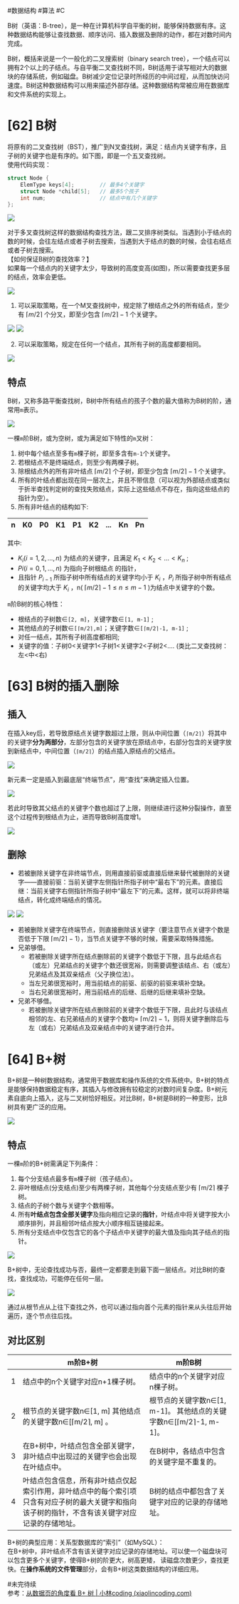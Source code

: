 #数据结构 #算法 #C 

B树（英语：B-tree），是一种在计算机科学自平衡的树，能够保持数据有序。这种数据结构能够让查找数据、顺序访问、插入数据及删除的动作，都在对数时间内完成。  

B树，概括来说是一个一般化的二叉搜索树（binary search tree），一个结点可以拥有2个以上的子结点。与自平衡二叉查找树不同，B树适用于读写相对大的数据块的存储系统，例如磁盘。B树减少定位记录时所经历的中间过程，从而加快访问速度。B树这种数据结构可以用来描述外部存储。这种数据结构常被应用在数据库和文件系统的实现上。
# [62] B树
将原有的二叉查找树（BST），推广到N叉查找树，满足：结点内关键字有序，且子树的关键字也是有序的。如下图，即是一个五叉查找树。  
使用代码实现：
```c
struct Node {
    ElemType keys[4];        // 最多4个关键字
    struct Node *child[5];   // 最多5个孩子
    int num;                 // 结点中有几个关键字 
};
```

![](img/05_tree_part_4/五叉排序树.jpg)

对于多叉查找树这样的数据结构查找方法，跟二叉排序树类似。当遇到小于结点的数的时候，会往左结点或者子树去搜索，当遇到大于结点的数的时候，会往右结点或者子树去搜索。   
【如何保证B树的查找效率？】   
如果每一个结点内的关键字太少，导致树的高度变高(如图)，所以需要查找更多层的结点，效率会更低。

![](img/05_tree_part_4/五叉树的查找效率.jpg)

1. 可以采取策略，在一个M叉查找树中，规定除了根结点之外的所有结点，至少有 $⌈m / 2⌉$ 个分叉，即至少包含 $⌈m / 2⌉ - 1$ 个关键字。

![](img/05_tree_part_4/根节点只有两个.jpg)
![](img/05_tree_part_4/不平衡的B树查找效率.jpg)

2. 可以采取策略，规定在任何一个结点，其所有子树的高度都要相同。

![](img/05_tree_part_4/平衡的B树查找效率.jpg)

## 特点
B树，又称多路平衡查找树，B树中所有结点的孩子个数的最大值称为B树的阶，通常⽤`m`表示。

![](img/05_tree_part_4/b树.jpg)

⼀棵`m`阶B树，或为空树，或为满足如下特性的`m`叉树： 
1. 树中每个结点至多有`m`棵子树，即至多含有`m-1`个关键字。 
2. 若根结点不是终端结点，则至少有两棵子树。 
3. 除根结点外的所有非叶结点 $⌈m / 2⌉$ 个子树，即至少包含 $⌈m / 2⌉ - 1$ 个关键字。 
4. 所有的叶结点都出现在同⼀层次上，并且不带信息（可以视为外部结点或类似于折半查找判定树的查找失败结点，实际上这些结点不存在，指向这些结点的指针为空）。
5. 所有非叶结点的结构如下:

| n   | K0  | P0  | K1  | P1  | K2  | ... | Kn  | Pn  |
| --- | --- | --- | --- | --- | --- | --- | --- | --- |

其中:
- $K_i(i = 1, 2,…, n)$ 为结点的关键字，且满⾜ $K_1 < K_2 <…< K_n$ ;
- $Pi(i = 0, 1,…, n)$ 为指向子树根结点 的指针，
- 且指针 $P_{i-1}$ 所指子树中所有结点的关键字均小于 $K_i$ ，$P_i$ 所指子树中所有结点的关键字均大于 $K_i$ ，n( $⌈m/2⌉- 1≤ n≤ m - 1$ )为结点中关键字的个数。

`m`阶B树的核⼼特性： 
- 根结点的子树数∈`[2, m]`，关键字数∈`[1, m-1]` ; 
- 其他结点的子树数∈`[⌈m/2⌉,m]`；关键字数∈`[⌈m/2⌉-1, m-1]` ;
- 对任⼀结点，其所有子树高度都相同; 
- 关键字的值：子树0<关键字1<子树1<关键字2<子树2<…. (类比⼆叉查找树：左<中<右)

# [63] B树的插入删除

## 插入
在插⼊key后，若导致原结点关键字数超过上限，则从中间位置（`⌈m/2⌉`）将其中的关键字**分为两部分**，左部分包含的关键字放在原结点中，右部分包含的关键字放到新结点中，中间位置（`⌈m/2⌉`）的结点插⼊原结点的父结点。

![](img/05_tree_part_4/b树插入.jpg)

新元素⼀定是插入到最底层“终端节点”，⽤“查找”来确定插⼊位置。

![](img/05_tree_part_4/b树插入2.jpg)


若此时导致其父结点的关键字个数也超过了上限，则继续进行这种分裂操作，直至这个过程传到根结点为⽌，进而导致B树高度增1。

![](img/05_tree_part_4/b树插入3.jpg)

## 删除
- 若被删除关键字在非终端节点，则⽤直接前驱或直接后继来替代被删除的关键字——直接前驱：当前关键字左侧指针所指子树中“最右下”的元素。直接后继：当前关键字右侧指针所指子树中“最左下”的元素。这样，就可以将非终端结点，转化成终端结点的情况。

![](img/05_tree_part_4/B树删除-后继替代.jpg)
![](img/05_tree_part_4/B树删除-前驱替代.jpg)

- 若被删除关键字在终端节点，则直接删除该关键字（要注意节点关键字个数是否低于下限 ⌈m/2⌉ − 1），当节点关键字不够的时候，需要采取特殊措施。
- 兄弟够借。
	- 若被删除关键字所在结点删除前的关键字个数低于下限，且与此结点右（或左）兄弟结点的关键字个数还很宽裕，则需要调整该结点、右（或左）兄弟结点及其双亲结点（⽗子换位法）。
	- 当左兄弟很宽裕时，⽤当前结点的前驱、前驱的前驱来填补空缺。
	- 当右兄弟很宽裕时，⽤当前结点的后继、后继的后继来填补空缺。
- 兄弟不够借。
	- 若被删除关键字所在结点删除前的关键字个数低于下限，且此时与该结点相邻的左、右兄弟结点的关键字个数均= ⌈m/2⌉ − 1，则将关键字删除后与左（或右）兄弟结点及双亲结点中的关键字进⾏合并。

# [64] B+树
B+树是一种树数据结构，通常用于数据库和操作系统的文件系统中。B+树的特点是能够保持数据稳定有序，其插入与修改拥有较稳定的对数时间复杂度。B+树元素自底向上插入，这与二叉树恰好相反。对比B树，B+树是B树的一种变形，比B树具有更广泛的应用。

![](img/05_tree_part_4/b+树.jpg)

## 特点
⼀棵`m`阶的B+树需满足下列条件： 
1. 每个分支结点最多有`m`棵子树（孩子结点）。 
2. 非叶根结点(分支结点)至少有两棵子树，其他每个分支结点至少有 ⌈m/2⌉ 棵子树。 
3. 结点的子树个数与关键字个数相等。 
4. 所有**叶结点包含全部关键字**及指向相应记录的**指针**，叶结点中将关键字按大小顺序排列，并且相邻叶结点按大小顺序相互链接起来。 
5. 所有分支结点中仅包含它的各个子结点中关键字的最大值及指向其子结点的指针。

![](img/05_tree_part_4/b+树的平衡.jpg)

B+树中，⽆论查找成功与否，最终⼀定都要⾛到最下⾯⼀层结点。对比B树的查找，查找成功，可能停在任何⼀层。

![](img/05_tree_part_4/b+树的查找.jpg)

通过从根节点从上往下查找之外，也可以通过指向首个元素的指针来从头往后开始遍历，逐个节点往后找。

## 对比区别

| | m阶B+树                                                                    | m阶B树                                                          |
|---| -------------------------------------------------------------------------- | --------------------------------------------------------------- |
|1| 结点中的n个关键字对应n+1棵子树。                                             | 结点中的n个关键字对应n棵子树。                                    |
|2| 根节点的关键字数n∈[1, m] 其他结点的关键字数n∈[⌈m/2⌉, m] 。                  | 根节点的关键字数n∈[1, m-1]。 其他结点的关键字数n∈[⌈m/2⌉-1, m-1]。 |
|3| 在B+树中，叶结点包含全部关键字，非叶结点中出现过的关键字也会出现在叶结点中。 | 在B树中，各结点中包含的关键字是不重复的。  |
|4| 叶结点包含信息，所有非叶结点仅起索引作⽤，非叶结点中的每个索引项只含有对应子树的最大关键字和指向该子树的指针，不含有该关键字对应记录的存储地址。  | B树的结点中都包含了关键字对应的记录的存储地址。|


B+树的典型应⽤：关系型数据库的“索引”（如MySQL）：  
在B+树中，非叶结点不含有该关键字对应记录的存储地址。可以使⼀个磁盘块可以包含更多个关键字，使得B+树的阶更大，树高更矮， 读磁盘次数更少，查找更快。在**操作系统的文件管理**部分，会有B+树这类数据结构的详细应用。

#未完待续   
参考：[从数据页的角度看 B+ 树 | 小林coding (xiaolincoding.com)](https://www.xiaolincoding.com/mysql/index/page.html#innodb-%E6%98%AF%E5%A6%82%E4%BD%95%E5%AD%98%E5%82%A8%E6%95%B0%E6%8D%AE%E7%9A%84)


